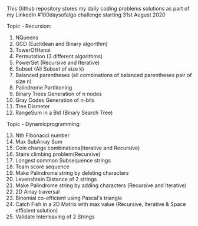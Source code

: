 This Github repository stores my daily coding problems solutions as part of my LinkedIn #100daysofalgo challenge starting 31st August 2020

Topic - Recursion:
1. NQueens
2. GCD (Euclidean and Binary algorithm)
3. TowerOfHanoi
4. Permutation (3 different algorithms)
5. PowerSet (Recursive and Iterative)
6. Subset (All Subset of size k)
7. Balanced parentheses (all combinations of balanced parentheses pair of size n)
8. Palindrome Partitioning
9. Binary Trees Generation of n nodes
10. Gray Codes Generation of n-bits
11. Tree Diameter
12. RangeSum in a Bst (Binary Search Tree)

Topic - Dynamicprogramming:

13. Nth Fibonacci number
14. Max SubArray Sum
15. Coin change combinations(Iterative and Recursive)
16. Stairs climbing problem(Recursive)
17. Longest common Subsequence strings
18. Team score sequence
19. Make Palindrome string by deleting characters
20. Levenshtein Distance of 2 strings
21. Make Palindrome string by adding characters (Recursive and Iterative)
22. 2D Array traversal
23. Binomial co-efficient using Pascal's triangle
24. Catch Fish in a 2D Matrix with max value (Recursive, Iterative & Space efficient solution)
25. Validate Interleaving of 2 Strings




